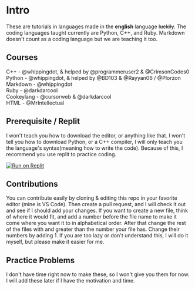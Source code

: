 # Intro

These are tutorials in languages made in the **english** language ~~luckily~~. The coding languages taught currently are Python, C++, and Ruby. Markdown doesn't count as a coding language but we are teaching it too.

## Courses

C++ - @whippingdot, & helped by @programmeruser2 & @CrimsonCodes0 \
Python - @whippingdot, & helped by @BD103 & @Rayyan06 / @Plorzon \
Markdown - @whippingdot \
Ruby - @darkdarcool \
Cookeylang - @cursorweb & @darkdarcool \
HTML - @MrIntellectual

## Prerequisite / Replit

I won't teach you how to download the editor, or anything like that. I won't tell you how to download Python, or a C++ compiler, I will only teach you the language's syntax(meaning how to write the code). Because of this, I recommend you use replit to practice coding.

[![Run on Replit](https://replit.com/badge/github/Whippingdot/Language-Tutorials)](https://replit.com/github/whippingdot/Language-Tutorials)

## Contributions

You can contribute easily by cloning & editing this repo in your favorite editor (mine is VS Code). Then create a pull request, and I will check it out and see if I should add your changes. If you want to create a new file, think of where it would fit, and add a number before the file name to make it come where you want it to in alphabetical order. After that change the rest of the files with and greater than the number your file has. Change their numbers by adding 1. If you are too lazy or don't understand this, I will do it myself, but please make it easier for me.

## Practice Problems

I don't have time right now to make these, so I won't give you them for now. I will add these later if I have the motivation and time.
